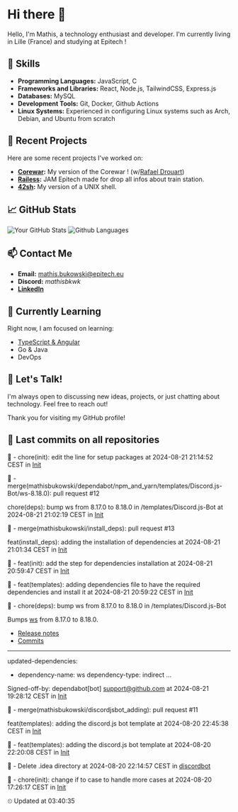 # Hi there 👋

Hello, I'm Mathis, a technology enthusiast and developer. 
I'm currently living in Lille (France) and studying at Epitech !

## 🌟 Skills
- **Programming Languages:** JavaScript, C
- **Frameworks and Libraries:** React, Node.js, TailwindCSS, Express.js
- **Databases:** MySQL
- **Development Tools:** Git, Docker, Github Actions
- **Linux Systems:** Experienced in configuring Linux systems such as Arch, Debian, and Ubuntu from scratch

## 🔭 Recent Projects
Here are some recent projects I've worked on:
- **[Corewar](https://github.com/mathisbukowski/Corewar):** My version of the Corewar ! (w/[Rafael Drouart](https://github.com/rafaeldrouart))
- **[Railess](https://github.com/mathisbukowski/Railess):** JAM Epitech made for drop all infos about train station.
- **[42sh](https://github.com/mathisbukowski/42sh):** My version of a UNIX shell.

## 📈 GitHub Stats
![Your GitHub Stats](https://github-readme-stats.vercel.app/api?username=mathisbukowski&show_icons=true&theme=radical&v=1)
![Github Languages](https://github-readme-stats.vercel.app/api/top-langs?username=mathisbukowski&layout=compact&show_icons=true&theme=radical&v=1)


## 📫 Contact Me
- **Email:** [mathis.bukowski@epitech.eu](mailto:mathis.bukowski@epitech.eu)
- **Discord:** _mathisbkwk_
- **[LinkedIn](https://www.linkedin.com/in/mathisbukowski/)**

## 🌱 Currently Learning
Right now, I am focused on learning:
- [TypeScript & Angular](https://github.com/mathisbukowski/INN-ANGULAR)
- Go & Java
- DevOps

## 💬 Let's Talk!
I'm always open to discussing new ideas, projects, or just chatting about technology. Feel free to reach out!

Thank you for visiting my GitHub profile!
































































































































































































































































## 🚦 Last commits on all repositories


🔸 - chore(init): edit the line for setup packages at 2024-08-21 21:14:52 CEST in [Init](https://github.com/mathisbukowski/Init)

🔸 - merge(mathisbukowski/dependabot/npm_and_yarn/templates/Discord.js-Bot/ws-8.18.0): pull request #12

chore(deps): bump ws from 8.17.0 to 8.18.0 in /templates/Discord.js-Bot at 2024-08-21 21:02:19 CEST in [Init](https://github.com/mathisbukowski/Init)

🔸 - merge(mathisbukowski/install_deps): pull request #13

feat(install_deps): adding the installation of dependencies at 2024-08-21 21:01:34 CEST in [Init](https://github.com/mathisbukowski/Init)

🔸 - feat(init): add the step for dependencies installation at 2024-08-21 20:59:47 CEST in [Init](https://github.com/mathisbukowski/Init)

🔸 - feat(templates): adding dependencies file to have the required dependencies and install it at 2024-08-21 20:59:22 CEST in [Init](https://github.com/mathisbukowski/Init)

🔸 - chore(deps): bump ws from 8.17.0 to 8.18.0 in /templates/Discord.js-Bot

Bumps [ws](https://github.com/websockets/ws) from 8.17.0 to 8.18.0.
- [Release notes](https://github.com/websockets/ws/releases)
- [Commits](https://github.com/websockets/ws/compare/8.17.0...8.18.0)

---
updated-dependencies:
- dependency-name: ws
  dependency-type: indirect
...

Signed-off-by: dependabot[bot] <support@github.com> at 2024-08-21 19:28:12 CEST in [Init](https://github.com/mathisbukowski/Init)

🔸 - merge(mathisbukowski/discordjsbot_adding): pull request #11

feat(templates): adding the discord.js bot template at 2024-08-20 22:45:38 CEST in [Init](https://github.com/mathisbukowski/Init)

🔸 - feat(templates): adding the discord.js bot template at 2024-08-20 22:20:08 CEST in [Init](https://github.com/mathisbukowski/Init)

🔸 - Delete .idea directory at 2024-08-20 22:14:57 CEST in [discordbot](https://github.com/mathisbukowski/discordbot)

🔸 - chore(init): change if to case to handle more cases at 2024-08-20 17:26:17 CEST in [Init](https://github.com/mathisbukowski/Init)


⏲ Updated at 03:40:35